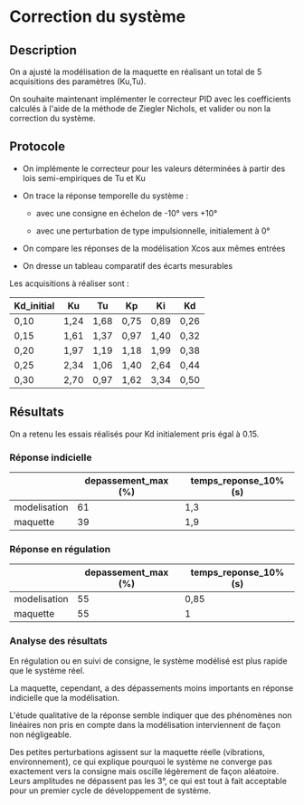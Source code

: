 # Correction du système



## Description

On a ajusté la modélisation de la maquette en réalisant un total de 5 acquisitions des paramètres (Ku,Tu).

On souhaite maintenant implémenter le correcteur PID avec les coefficients calculés à l'aide de la méthode de Ziegler Nichols, et valider ou non la correction du système.



## Protocole

- On implémente le correcteur pour les valeurs déterminées à partir des lois semi-empiriques de Tu et Ku

- On trace la réponse temporelle du système :
	
	- avec une consigne en échelon de -10° vers +10°

	- avec une perturbation de type impulsionnelle, initialement à 0°

- On compare les réponses de la modélisation Xcos aux mêmes entrées

- On dresse un tableau comparatif des écarts mesurables

Les acquisitions à réaliser sont : 

| Kd_initial | Ku   | Tu   | Kp   | Ki   | Kd   | 
|------------|------|------|------|------|------| 
| 0,10       | 1,24 | 1,68 | 0,75 | 0,89 | 0,26 | 
| 0,15       | 1,61 | 1,37 | 0,97 | 1,40 | 0,32 | 
| 0,20       | 1,97 | 1,19 | 1,18 | 1,99 | 0,38 | 
| 0,25       | 2,34 | 1,06 | 1,40 | 2,64 | 0,44 | 
| 0,30       | 2,70 | 0,97 | 1,62 | 3,34 | 0,50 | 



## Résultats

On a retenu les essais réalisés pour Kd initialement pris égal à 0.15.


### Réponse indicielle

|              | depassement_max (%) | temps_reponse_10% (s) | 
|--------------|---------------------|-----------------------| 
| modelisation | 61                  | 1,3                   | 
| maquette     | 39                  | 1,9                   | 


### Réponse en régulation


|              | depassement_max (%) | temps_reponse_10% (s) | 
|--------------|---------------------|-----------------------| 
| modelisation | 55                  | 0,85                  | 
| maquette     | 55                  | 1                     |



### Analyse des résultats


En régulation ou en suivi de consigne, le système modélisé est plus rapide que le système réel.

La maquette, cependant, a des dépassements moins importants en réponse indicielle que la modélisation. 

L'étude qualitative de la réponse semble indiquer que des phénomènes non linéaires non pris en compte dans la modélisation interviennent de façon non négligeable.

Des petites perturbations agissent sur la maquette réelle (vibrations, environnement), ce qui explique pourquoi le système ne converge pas exactement vers la consigne mais oscille légèrement de façon aléatoire. Leurs amplitudes ne dépassent pas les 3°, ce qui est tout à fait acceptable pour un premier cycle de développement de système.